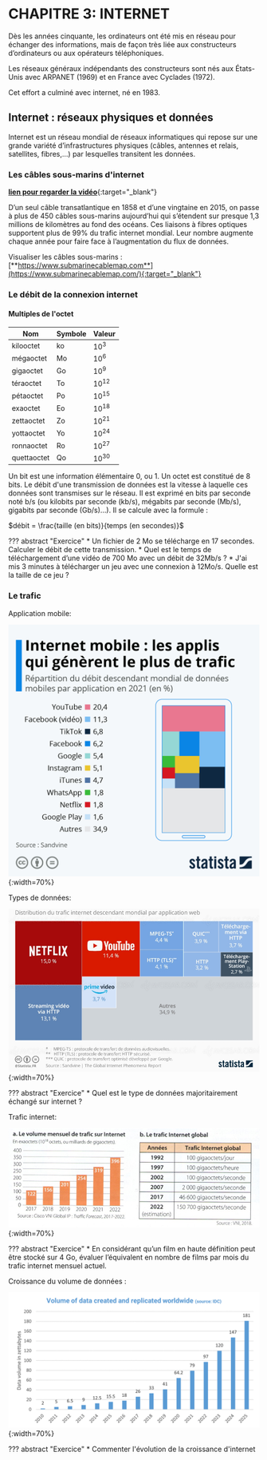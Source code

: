 # CHAPITRE 3: INTERNET


Dès les années cinquante, les ordinateurs ont été mis en réseau pour échanger des informations, mais de façon très liée aux constructeurs d’ordinateurs ou aux opérateurs téléphoniques.

Les réseaux généraux indépendants des constructeurs sont nés aux États-Unis avec ARPANET (1969) et en France avec Cyclades (1972).

Cet effort a culminé avec internet, né en 1983.

## Internet : réseaux physiques et données

Internet est un réseau mondial de réseaux informatiques qui repose sur une grande variété d’infrastructures physiques (câbles, antennes et relais, satellites, fibres,…) par lesquelles transitent les données.

### Les câbles sous-marins d'internet

[**lien pour regarder la vidéo**](https://www.youtube.com/watch?v=MzcKHQyDL5o){:target="_blank"} 

D’un seul câble transatlantique en 1858 et d’une vingtaine en 2015, on passe à plus de 450 câbles sous-marins aujourd’hui qui s’étendent sur presque 1,3 millions de kilomètres au fond des océans. Ces liaisons à fibres optiques supportent plus de 99% du trafic internet mondial. Leur nombre augmente chaque année pour faire face à l’augmentation du flux de données.

Visualiser les câbles sous-marins : [**https://www.submarinecablemap.com**](https://www.submarinecablemap.com/){:target="_blank"}

### Le débit de la connexion internet

#### Multiples de l'octet

| Nom |	Symbole | Valeur |
| -- | -- | -- |
| kilooctet | ko | $10^{3}$ |
| mégaoctet | Mo | $10^{6}$ |
| gigaoctet | Go | $10^{9}$ |
| téraoctet | To | $10^{12}$ |
| pétaoctet | Po | $10^{15}$ |
| exaoctet | Eo | $10^{18}$ |
| zettaoctet | Zo | $10^{21}$ |
| yottaoctet | Yo | $10^{24}$ |
| ronnaoctet | Ro | $10^{27}$ |
| quettaoctet | Qo | $10^{30}$ |

Un bit est une information élémentaire 0, ou 1. Un octet est constitué de 8 bits. Le débit d'une transmission de données est la vitesse à laquelle ces données sont transmises sur le réseau. Il est exprimé en bits par seconde noté b/s (ou kilobits par seconde (kb/s), mégabits par seconde (Mb/s), gigabits par seconde (Gb/s)…). Il se calcule avec la formule : 

$débit = \frac{taille (en bits)}{temps (en secondes)}$

??? abstract "Exercice" 
    *  Un fichier de 2 Mo se télécharge en 17 secondes. Calculer le débit de cette transmission.
    * Quel est le temps de téléchargement d’une vidéo de 700 Mo avec un débit de 32Mb/s ?
    * J'ai mis 3 minutes à télécharger un jeu avec une connexion à 12Mo/s. Quelle est la taille de ce jeu ?


### Le trafic

Application mobile:

![Download](./img/mobile.jpeg){:width=70%}

Types de données:

![Download](./img/videos.jpg){:width=70%}

??? abstract "Exercice" 
    * Quel est le type de données majoritairement échangé sur internet ?

Trafic internet: 

![Download](./img/trafic.png){:width=70%}

??? abstract "Exercice" 
    * En considérant qu’un film en haute définition peut être stocké sur 4 Go, évaluer l’équivalent en nombre de films par mois du trafic internet mensuel actuel.

Croissance du volume de données : 

![Download](./img/croissance.png){:width=70%}

??? abstract "Exercice" 
    * Commenter l'évolution de la croissance d'internet

